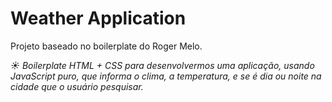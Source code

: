 # Weather Application
Projeto baseado no boilerplate do Roger Melo.

*☀️ Boilerplate HTML + CSS para desenvolvermos uma aplicação, usando JavaScript puro, que informa o clima, a temperatura, e se é dia ou noite na cidade que o usuário pesquisar.*
